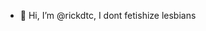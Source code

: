 - 👋 Hi, I’m @rickdtc, I dont fetishize lesbians

<!---
rickdtc/rickdtc is a ✨ special ✨ repository because its `README.md` (this file) appears on your GitHub profile.
You can click the Preview link to take a look at your changes.
--->
